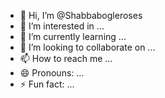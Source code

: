 - 👋 Hi, I’m @Shabbabogleroses
- 👀 I’m interested in ...
- 🌱 I’m currently learning ...
- 💞️ I’m looking to collaborate on ...
- 📫 How to reach me ...
- 😄 Pronouns: ...
- ⚡ Fun fact: ...

<!---
Shabbabogleroses/Shabbabogleroses is a ✨ special ✨ repository because its `README.md` (this file) appears on your GitHub profile.
You can click the Preview link to take a look at your changes.
--->
